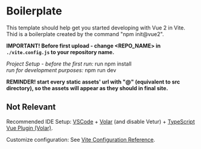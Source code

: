 # Boilerplate
This template should help get you started developing with Vue 2 in Vite.  
Thid is a boilerplate created by the command "npm init@vue2".

**IMPORTANT! Before first upload - change <REPO_NAME> in `./vite.config.js` to your repository name.**  

*Project Setup - before the first run:* run npm install  
*run for development purposes:* npm run dev

**REMINDER! start every static assets' url with "@" (equivalent to src directory), so the assets will appear as they should in final site.**







## Not Relevant

Recommended IDE Setup:
[VSCode](https://code.visualstudio.com/) + [Volar](https://marketplace.visualstudio.com/items?itemName=Vue.volar) (and disable Vetur) + [TypeScript Vue Plugin (Volar)](https://marketplace.visualstudio.com/items?itemName=Vue.vscode-typescript-vue-plugin).

Customize configuration:
See [Vite Configuration Reference](https://vitejs.dev/config/).
